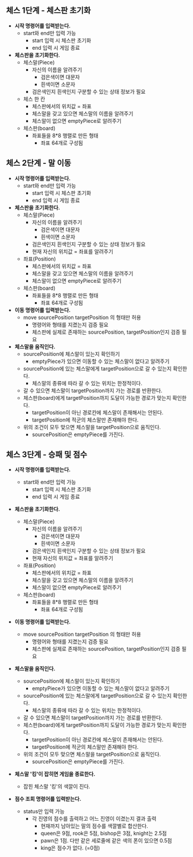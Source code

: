 ## 체스 1단계 - 체스판 초기화

- **시작 명령어를 입력받는다.**
  - start와 end만 입력 가능
    - start 입력 시 체스판 초기화
    - end 입력 시 게임 종료
- **체스판을 초기화한다.**
  - 체스말(Piece)
    - 자신의 이름을 알려주기
      - 검은색이면 대문자
      - 흰색이면 소문자
    - 검은색인지 흰색인지 구분할 수 있는 상태 정보가 필요
  - 체스 한 칸
    - 체스판에서의 위치값 = 좌표
    - 체스말을 갖고 있으면 체스말의 이름을 알려주기
    - 체스말이 없으면 emptyPiece로 알려주기
  - 체스판(board)
    - 좌표들을 8*8 행렬로 만든 형태
      - 좌표 64개로 구성됨



## 체스 2단계 - 말 이동

- **시작 명령어를 입력받는다.**
  - start와 end만 입력 가능
    - start 입력 시 체스판 초기화
    - end 입력 시 게임 종료
- **체스판을 초기화한다.**
  - 체스말(Piece)
    - 자신의 이름을 알려주기
      - 검은색이면 대문자
      - 흰색이면 소문자
    - 검은색인지 흰색인지 구분할 수 있는 상태 정보가 필요
    - 현재 자신의 위치값 = 좌표를 알려주기
  - 좌표(Position)
    - 체스판에서의 위치값 = 좌표
    - 체스말을 갖고 있으면 체스말의 이름을 알려주기
    - 체스말이 없으면 emptyPiece로 알려주기
  - 체스판(board)
    - 좌표들을 8*8 행렬로 만든 형태
      - 좌표 64개로 구성됨
- **이동 명령어를 입력받는다.**
  - move sourcePosition targetPosition 의 형태만 허용
    - 명령어와 형태를 지켰는지 검증 필요
    - 체스판에 실제로 존재하는 sourcePosition, targetPosition인지 검증 필요
- **체스말을 움직인다.**
  - sourcePosition에 체스말이 있는지 확인하기
    - emptyPiece가 있으면 이동할 수 있는 체스말이 없다고 알려주기
  - sourcePosition에 있는 체스말에게 targetPosition으로 갈 수 있는지 확인한다.
    - 체스말의 종류에 따라 갈 수 있는 위치는 한정적이다.
  - 갈 수 있으면 체스말이 targetPosition까지 가는 경로를 반환한다.
  - 체스판(board)에게 targetPosition까지 도달이 가능한 경로가 맞는지 확인한다.
    - targetPosition이 아닌 경로칸에 체스말이 존재해서는 안된다.
    - targetPosition에 적군의 체스말만 존재해야 한다.
  - 위의 조건이 모두 맞으면 체스말을 targetPosition으로 움직인다.
    - sourcePosition은 emptyPiece를 가진다.



## 체스 3단계 - 승패 및 점수

- **시작 명령어를 입력받는다.**
  - start와 end만 입력 가능
    - start 입력 시 체스판 초기화
    - end 입력 시 게임 종료
- **체스판을 초기화한다.**
  - 체스말(Piece)
    - 자신의 이름을 알려주기
      - 검은색이면 대문자
      - 흰색이면 소문자
    - 검은색인지 흰색인지 구분할 수 있는 상태 정보가 필요
    - 현재 자신의 위치값 = 좌표를 알려주기
  - 좌표(Position)
    - 체스판에서의 위치값 = 좌표
    - 체스말을 갖고 있으면 체스말의 이름을 알려주기
    - 체스말이 없으면 emptyPiece로 알려주기
  - 체스판(board)
    - 좌표들을 8*8 행렬로 만든 형태
      - 좌표 64개로 구성됨
- **이동 명령어를 입력받는다.**
  - move sourcePosition targetPosition 의 형태만 허용
    - 명령어와 형태를 지켰는지 검증 필요
    - 체스판에 실제로 존재하는 sourcePosition, targetPosition인지 검증 필요
- **체스말을 움직인다.**
  - sourcePosition에 체스말이 있는지 확인하기
    - emptyPiece가 있으면 이동할 수 있는 체스말이 없다고 알려주기
  - sourcePosition에 있는 체스말에게 targetPosition으로 갈 수 있는지 확인한다.
    - 체스말의 종류에 따라 갈 수 있는 위치는 한정적이다.
  - 갈 수 있으면 체스말이 targetPosition까지 가는 경로를 반환한다.
  - 체스판(board)에게 targetPosition까지 도달이 가능한 경로가 맞는지 확인한다.
    - targetPosition이 아닌 경로칸에 체스말이 존재해서는 안된다.
    - targetPosition에 적군의 체스말만 존재해야 한다.
  - 위의 조건이 모두 맞으면 체스말을 targetPosition으로 움직인다.
    - sourcePosition은 emptyPiece를 가진다.

- **체스말 '킹'이 잡히면 게임을 종료한다.**
  - 잡힌 체스말 '킹'의 색깔이 진다.

- **점수 조회 명령어를 입력받는다.**
  - status만 입력 가능
    - 각 진영의 점수를 출력하고 어느 진영이 이겼는지 결과 출력
      - 현재까지 남아있는 말의 점수를 색깔별로 합산한다.
      - queen은 9점, rook은 5점, bishop은 3점, knight는 2.5점
      - pawn은 1점. 다만 같은 세로줄에 같은 색의 폰이 있으면 0.5점
      - king은 점수가 없다. (=0점)